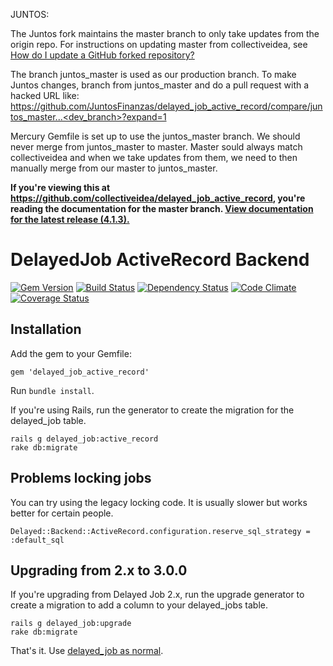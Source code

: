 JUNTOS:

The Juntos fork maintains the master branch to only take updates from the origin repo. For instructions on updating master from collectiveidea, see [How do I update a GitHub forked repository?](https://stackoverflow.com/questions/7244321/how-do-i-update-a-github-forked-repository)

The branch juntos_master is used as our production branch. To make Juntos changes, branch from juntos_master and do a pull request with a hacked URL like:  https://github.com/JuntosFinanzas/delayed_job_active_record/compare/juntos_master...<dev_branch>?expand=1

Mercury Gemfile is set up to use the juntos_master branch. We should never merge from juntos_master to master. Master sould always match collectiveidea and when we take updates from them, we need to then manually merge from our master to juntos_master.

**If you're viewing this at https://github.com/collectiveidea/delayed_job_active_record,
you're reading the documentation for the master branch.
[View documentation for the latest release
(4.1.3).](https://github.com/collectiveidea/delayed_job_active_record/tree/v4.1.3)**

# DelayedJob ActiveRecord Backend

[![Gem Version](https://img.shields.io/gem/v/delayed_job_active_record.svg)](https://rubygems.org/gems/delayed_job_active_record)
[![Build Status](https://img.shields.io/travis/collectiveidea/delayed_job_active_record.svg)](https://travis-ci.org/collectiveidea/delayed_job_active_record)
[![Dependency Status](https://img.shields.io/gemnasium/collectiveidea/delayed_job_active_record.svg)](https://gemnasium.com/collectiveidea/delayed_job_active_record)
[![Code Climate](https://img.shields.io/codeclimate/github/collectiveidea/delayed_job_active_record.svg)](https://codeclimate.com/github/collectiveidea/delayed_job_active_record)
[![Coverage Status](https://img.shields.io/coveralls/collectiveidea/delayed_job_active_record.svg)](https://coveralls.io/r/collectiveidea/delayed_job_active_record)

## Installation

Add the gem to your Gemfile:

    gem 'delayed_job_active_record'

Run `bundle install`.

If you're using Rails, run the generator to create the migration for the
delayed_job table.

    rails g delayed_job:active_record
    rake db:migrate

## Problems locking jobs

You can try using the legacy locking code. It is usually slower but works better for certain people.

    Delayed::Backend::ActiveRecord.configuration.reserve_sql_strategy = :default_sql

## Upgrading from 2.x to 3.0.0

If you're upgrading from Delayed Job 2.x, run the upgrade generator to create a
migration to add a column to your delayed_jobs table.

    rails g delayed_job:upgrade
    rake db:migrate

That's it. Use [delayed_job as normal](http://github.com/collectiveidea/delayed_job).

